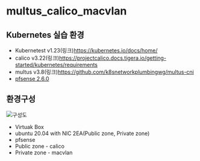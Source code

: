 # multus_calico_macvlan


## Kubernetes 실습 환경

- Kubernetest v1.23(링크)https://kubernetes.io/docs/home/
- calico v3.22(링크)https://projectcalico.docs.tigera.io/getting-started/kubernetes/requirements
- multus v3.8(링크)https://github.com/k8snetworkplumbingwg/multus-cni
- [pfsense 2.6.0](https://www.pfsense.org/)

## 환경구성
![구성도](https://user-images.githubusercontent.com/71689654/156573315-f9f8bb7c-381c-41cb-963a-0cbab0d48be1.png)

- Virtuak Box
- ubuntu 20.04 with NIC 2EA(Public zone, Private zone)
- pfsense
- Public zone - calico
- Private zone - macvlan

